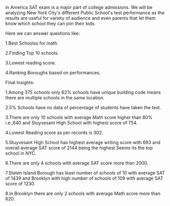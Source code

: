 In America SAT exam is a major part of college admissions. We will be analyzing New York City's different Public School's test performance as the results are useful for variety of audience and even parents that let them know which school they can join their kids.

Here we can answer questions like:

1.Best Schoolss for math.

2.Finding Top 10 schools.

3.Lowest reading score.

4.Ranking Boroughs based on performances.

Final Insights:

1.Among 375 schools only 62% schools have unique building code means there are multiple schools in the same location.

2.5% Schools have no data of percentage of students have taken the test.

3.There are only 10 schools with average Math score higher than 80% i.e.,640 and Stuyvesant High School with highest score of 754.

4.Lowest Reading score as per records is 302.

5.Stuyvesant High School has highest average writing score with 693 and overall average SAT score of 2144 being the highest.Seems its the top school in NYC.

6.There are only 4 schools with average SAT score more than 2000.

7.Staten Island Borough has least number of schools of 10 with average SAT of 1439 and Brooklyn with high number of schools of 109 with average SAT score of 1230.

8.In Brooklyn there are only 2 schools with average Math score more than 620.
